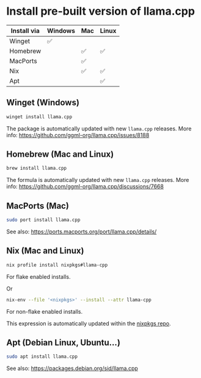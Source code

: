 # Install pre-built version of llama.cpp

| Install via | Windows | Mac | Linux |
|-------------|---------|-----|-------|
| Winget      | ✅      |      |      |
| Homebrew    |         | ✅   | ✅   |
| MacPorts    |         | ✅   |      |
| Nix         |         | ✅   | ✅   |
| Apt         |         |      | ✅   |

## Winget (Windows)

```sh
winget install llama.cpp
```

The package is automatically updated with new `llama.cpp` releases. More info: https://github.com/ggml-org/llama.cpp/issues/8188

## Homebrew (Mac and Linux)

```sh
brew install llama.cpp
```

The formula is automatically updated with new `llama.cpp` releases. More info: https://github.com/ggml-org/llama.cpp/discussions/7668

## MacPorts (Mac)

```sh
sudo port install llama.cpp
```

See also: https://ports.macports.org/port/llama.cpp/details/

## Nix (Mac and Linux)

```sh
nix profile install nixpkgs#llama-cpp
```

For flake enabled installs.

Or

```sh
nix-env --file '<nixpkgs>' --install --attr llama-cpp
```

For non-flake enabled installs.

This expression is automatically updated within the [nixpkgs repo](https://github.com/NixOS/nixpkgs/blob/nixos-24.05/pkgs/by-name/ll/llama-cpp/package.nix#L164).

## Apt (Debian Linux, Ubuntu...)

```sh
sudo apt install llama.cpp
```

See also: https://packages.debian.org/sid/llama.cpp
